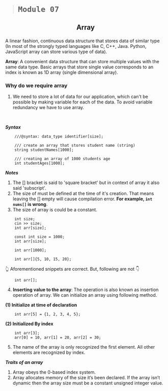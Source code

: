 > # ```Module 07```

## <p align="center"><b>Array</b></p>

A linear fashion, continuous data structure that stores data of similar type (In most of the strongly typed languages like C, C++, Java. Python, JavaScript array can store various type of data).

**Array**: A convenient data structure that can store multiple values with the same data type. Basic arrays that store single value corresponds to an index is known as 1D array (single dimensional array).

### **Why do we require array**

1. We need to store a lot of data for our application, which can't be possible by making variable for each of the data. To avoid variable redundancy we have to use array.

&nbsp;

***Syntax***

```
    ///@syntax: data_type identifier[size];

    /// create an array that stores student name (string)
    string studentNames[1000];

    /// creating an array of 1000 students age
    int studentAges[1000];
```

***Notes***

1. The [] bracket is said to 'square bracket' but in context of array it also said 'subscript'.
2. The size of must be defined at the time of it's creation. That means leaving the [] empty will cause compilation error. **For example, ```int nums[]``` is wrong**.
3. The size of array is could be a constant.

```
    int size;
    cin >> size;
    int arr[size];
```

```
    const int size = 1000;
    int arr[size];
```

```
    int arr[1000];
```

```
    int arr[]{5, 10, 15, 20};
```

👆 Aforementioned snippets are correct. But, following are not 👇

```
    int arr[];
```

4. **Inserting value to the array**: The operation is also known as insertion operation of array. We can initialize an array using following method.  

**(1) Initialize at time of declaration**

```
    int arr[5] = {1, 2, 3, 4, 5};
```

**(2) Initialized By index**

```
    int arr[3];
    arr[0] = 10, arr[1] = 20, arr[2] = 30;
```

5. The name of the array is only recognized the first element. All other elements are recognized by index.

***Traits of an array***

1. Array obeys the 0-based index system.
2. Array allocates memory of the size it’s been declared. If the array isn’t dynamic then the array size must be a constant unsigned integer value.
